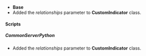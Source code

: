 - **Base**
- Added the *relationships* parameter to **CustomIndicator** class.

#### Scripts
##### CommonServerPython
- Added the *relationships* parameter to **CustomIndicator** class.

